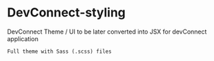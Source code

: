 # DevConnect-styling
DevConnect Theme / UI
to be later converted into JSX for devConnect application

    Full theme with Sass (.scss) files

